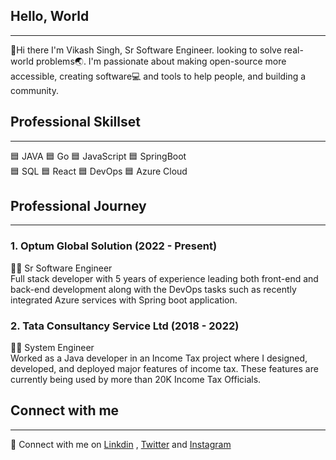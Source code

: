 
## Hello, World
----------------------------------------------------------------------------------------------------------------------------------------------------------------------------------------------------------------------------
👋Hi there I'm Vikash Singh,  Sr Software Engineer. looking to solve real-world problems🌏. I'm passionate about making open-source more accessible, creating software💻 and tools to help people, and building a community. 

## Professional Skillset
----------------------------------------------------------------------------------------------------------------------------------------------------------------------------------------------------------------------------
   🟦 JAVA   🟦 Go      🟦 JavaScript   🟦 SpringBoot <br>
   🟦 SQL    🟦 React   🟦 DevOps       🟦 Azure Cloud  

## Professional Journey
-------------------------------------------------------------------------------------------------------------------------------------------------------------------------------------------------------------------------------
### 1. Optum Global Solution (2022 - Present) 
👨‍💻 Sr Software Engineer <br>
Full stack developer with 5 years of experience leading both front-end and back-end development along with the DevOps tasks such as recently integrated Azure services with Spring boot application.

### 2. Tata Consultancy Service Ltd (2018 - 2022)
👨‍💻 System Engineer<br>
Worked as a Java developer in an Income Tax project where I designed, developed, and deployed major features of income tax. These features are currently being used by more than 20K Income Tax Officials.

## Connect with me
-------------------------------------------------------------------------------------------------------------------------------------------------------------------------------------------------------------------------------
🔗 Connect with me on  <a href="https://www.linkedin.com/in/vikash-singh-b401b4155/">Linkdin</a> , <a href="https://twitter.com/full_stack_geek">Twitter</a> and
<a href="https://www.instagram.com/full_stack_geek/">Instagram</a> 
